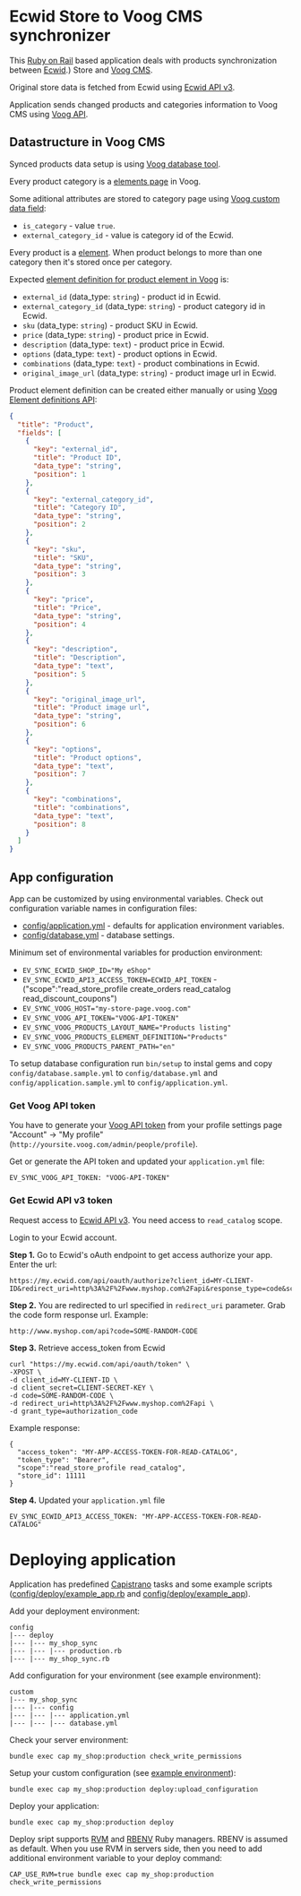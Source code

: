 # Ecwid Store to Voog CMS synchronizer

This [Ruby on Rail](http://rubyonrails.org/) based application deals with products synchronization between [Ecwid](http://ecwid.com/).) Store and [Voog CMS](http://www.voog.com/).

Original store data is fetched from Ecwid using [Ecwid API v3](http://api.ecwid.com/).

Application sends changed products and categories information to Voog CMS using [Voog API](http://www.voog.com/developers/api).

## Datastructure in Voog CMS

Synced products data setup is using [Voog database tool](http://www.voog.com/support/guides/developers/voog-database-tool).

Every product category is a [elements page](http://www.voog.com/developers/api/resources/pages) in Voog.

Some aditional attributes are stored to category page using [Voog custom data field](http://www.voog.com/developers/templating/javascripts/customdata):

* `is_category` - value `true`.
* `external_category_id` - value is category id of the Ecwid.

Every product is a [element](http://www.voog.com/developers/api/resources/elements). When product belongs to more than one category then it's stored once per category.

Expected [element definition for product element in Voog](http://www.voog.com/developers/api/resources/element_definitions) is:

* `external_id` (data_type: `string`) - product id in Ecwid.
* `external_category_id` (data_type: `string`) - product category id in Ecwid.
* `sku` (data_type: `string`) - product SKU in Ecwid.
* `price` (data_type: `string`) - product price in Ecwid.
* `description` (data_type: `text`) - product price in Ecwid.
* `options` (data_type: `text`) - product options in Ecwid.
* `combinations` (data_type: `text`) - product combinations in Ecwid.
* `original_image_url` (data_type: `string`) - product image url in Ecwid.

Product element definition can be created either manually or using [Voog Element definitions API](http://www.voog.com/developers/api/resources/element_definitions#create_element_definition):

```JSON
{
  "title": "Product",
  "fields": [
    {
      "key": "external_id",
      "title": "Product ID",
      "data_type": "string",
      "position": 1
    },
    {
      "key": "external_category_id",
      "title": "Category ID",
      "data_type": "string",
      "position": 2
    },
    {
      "key": "sku",
      "title": "SKU",
      "data_type": "string",
      "position": 3
    },
    {
      "key": "price",
      "title": "Price",
      "data_type": "string",
      "position": 4
    },
    {
      "key": "description",
      "title": "Description",
      "data_type": "text",
      "position": 5
    },
    {
      "key": "original_image_url",
      "title": "Product image url",
      "data_type": "string",
      "position": 6
    },
    {
      "key": "options",
      "title": "Product options",
      "data_type": "text",
      "position": 7
    },
    {
      "key": "combinations",
      "title": "combinations",
      "data_type": "text",
      "position": 8
    }
  ]
}
```

## App configuration

App can be customized by using environmental variables. Check out configuration variable names in configuration files:

* [config/application.yml](./config/application.sample.yml) - defaults for application environment variables.
* [config/database.yml](./config/database.sample.yml) - database settings.

Minimum set of environmental variables for production environment:

* `EV_SYNC_ECWID_SHOP_ID="My eShop"`
* `EV_SYNC_ECWID_API3_ACCESS_TOKEN=ECWID_API_TOKEN` - ("scope":"read_store_profile create_orders read_catalog read_discount_coupons")
* `EV_SYNC_VOOG_HOST="my-store-page.voog.com"`
* `EV_SYNC_VOOG_API_TOKEN="VOOG-API-TOKEN"`
* `EV_SYNC_VOOG_PRODUCTS_LAYOUT_NAME="Products listing"`
* `EV_SYNC_VOOG_PRODUCTS_ELEMENT_DEFINITION="Products"`
* `EV_SYNC_VOOG_PRODUCTS_PARENT_PATH="en"`

To setup database configuration run `bin/setup` to instal gems and copy `config/database.sample.yml` to `config/database.yml` and `config/application.sample.yml` to `config/application.yml`.

### Get Voog API token

You have to generate your [Voog API token](http://www.voog.com/developers/api) from your profile settings page "Account" -> "My profile" (`http://yoursite.voog.com/admin/people/profile`).

Get or generate the API token and updated your `application.yml` file:

```
EV_SYNC_VOOG_API_TOKEN: "VOOG-API-TOKEN"
```

### Get Ecwid API v3 token

Request access to [Ecwid API v3](http://api.ecwid.com#register-your-app-in-ecwid). You need access to `read_catalog` scope.

Login to your Ecwid account.

**Step 1.** Go to  Ecwid's oAuth endpoint to get access authorize your app. Enter the url:

```
https://my.ecwid.com/api/oauth/authorize?client_id=MY-CLIENT-ID&redirect_uri=http%3A%2F%2Fwww.myshop.com%2Fapi&response_type=code&scope=read_catalog
```

**Step 2.** You are redirected to url specified in `redirect_uri` parameter. Grab the code form response url. Example:

```
http://www.myshop.com/api?code=SOME-RANDOM-CODE
```

**Step 3.** Retrieve access_token from Ecwid

```
curl "https://my.ecwid.com/api/oauth/token" \
-XPOST \
-d client_id=MY-CLIENT-ID \
-d client_secret=CLIENT-SECRET-KEY \
-d code=SOME-RANDOM-CODE \
-d redirect_uri=http%3A%2F%2Fwww.myshop.com%2Fapi \
-d grant_type=authorization_code
```

Example response:

```
{
  "access_token": "MY-APP-ACCESS-TOKEN-FOR-READ-CATALOG",
  "token_type": "Bearer",
  "scope":"read_store_profile read_catalog",
  "store_id": 11111
}
```

**Step 4.** Updated your `application.yml` file

```
EV_SYNC_ECWID_API3_ACCESS_TOKEN: "MY-APP-ACCESS-TOKEN-FOR-READ-CATALOG"
```


# Deploying application

Application has predefined [Capistrano](https://github.com/capistrano) tasks and some example scripts ([config/deploy/example_app.rb](./config/deploy/example_app.rb) and [config/deploy/example_app](./config/deploy/example_app)).

Add your deployment environment:

```
config
|--- deploy
|--- |--- my_shop_sync
|--- |--- |--- production.rb
|--- |--- my_shop_sync.rb
```

Add configuration for your environment (see example environment):

```
custom
|--- my_shop_sync
|--- |--- config
|--- |--- |--- application.yml
|--- |--- |--- database.yml
```

Check your server environment:

```
bundle exec cap my_shop:production check_write_permissions
```

Setup your custom configuration (see [example environment](./config/deploy/example_app.rb)):

```
bundle exec cap my_shop:production deploy:upload_configuration
```

Deploy your application:

```
bundle exec cap my_shop:production deploy
```

Deploy sript supports [RVM](https://rvm.io/) and [RBENV](https://github.com/sstephenson/rbenv) Ruby managers.
RBENV is assumed as default. When you use RVM in servers side, then you need to add additional environment variable to your deploy command:

```
CAP_USE_RVM=true bundle exec cap my_shop:production check_write_permissions
```
